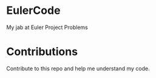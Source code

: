 # EulerCode
My jab at Euler Project Problems


# Contributions
Contribute to this repo and help me understand my code.
